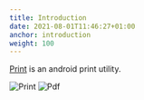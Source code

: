 ```yaml
---
title: Introduction
date: 2021-08-01T11:46:27+01:00
anchor: introduction
weight: 100
---
```


[Print][1] is an android print utility.

![Print](images/Print.png) ![Pdf](images/Print-pdf.png)

[1]: https://github.com/billthefarmer/print
